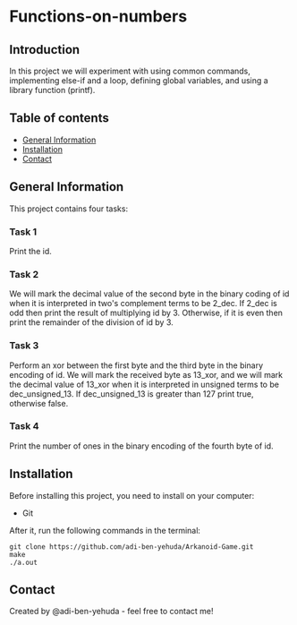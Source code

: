 # Functions-on-numbers

## Introduction
In this project we will experiment with using common commands, implementing else-if and a loop, defining global variables, and using a library function (printf).

## Table of contents
* [General Information](#general-information)
* [Installation](#installation)
* [Contact](#Contact)

## General Information
This project contains four tasks: 

### Task 1
Print the id.

### Task 2
We will mark the decimal value of the second byte in the binary coding of id when it is interpreted in two's complement terms to be 2_dec. If 2_dec is odd then print the result of multiplying id by 3. Otherwise, if it is even then print the remainder of the division of id by 3.

### Task 3
Perform an xor between the first byte and the third byte in the binary encoding of id. We will mark the received byte as 13_xor, and we will mark the decimal value of 13_xor when it is interpreted in unsigned terms to be dec_unsigned_13. If dec_unsigned_13 is greater than 127 print true, otherwise false.

### Task 4
Print the number of ones in the binary encoding of the fourth byte of id.

## Installation
Before installing this project, you need to install on your computer:
* Git

After it, run the following commands in the terminal:

```
git clone https://github.com/adi-ben-yehuda/Arkanoid-Game.git
make
./a.out
```

## Contact
Created by @adi-ben-yehuda - feel free to contact me!
